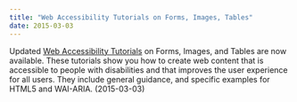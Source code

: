```yaml
---
title: "Web Accessibility Tutorials on Forms, Images, Tables"
date: 2015-03-03
---
```

<p>Updated <a href="http://www.w3.org/WAI/tutorials/">Web Accessibility Tutorials</a> on Forms, Images, and Tables are now available. These tutorials show you how to create web content that is accessible to people with disabilities and that improves the user experience for all users. They include general guidance, and specific examples for HTML5 and WAI-ARIA. (<span class="date">2015-03-03</span>)</p>